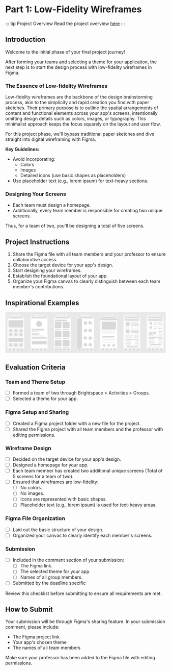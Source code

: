 # Part 1: Low-Fidelity Wireframes

::: tip Project Overview
Read the project overview [here](overview.md)
:::

## Introduction

Welcome to the initial phase of your final project journey!

After forming your teams and selecting a theme for your application, the next step is to start the design process with low-fidelity wireframes in Figma.

### The Essence of Low-fidelity Wireframes

Low-fidelity wireframes are the backbone of the design brainstorming process, akin to the simplicity and rapid creation you find with paper sketches. Their primary purpose is to outline the spatial arrangements of content and functional elements across your app's screens, intentionally omitting design details such as colors, images, or typography. This minimalist approach keeps the focus squarely on the layout and user flow.

For this project phase, we'll bypass traditional paper sketches and dive straight into digital wireframing with Figma.

**Key Guidelines:**

- Avoid incorporating:
  - Colors
  - Images
  - Detailed icons (use basic shapes as placeholders)
- Use placeholder text (e.g., lorem ipsum) for text-heavy sections.

### Designing Your Screens

- Each team must design a homepage.
- Additionally, every team member is responsible for creating two unique screens.

Thus, for a team of two, you'll be designing a total of five screens.

## Project Instructions

1. Share the Figma file with all team members and your professor to ensure collaborative access.
2. Choose the target device for your app's design.
3. Start designing your wireframes.
4. Establish the foundational layout of your app.
5. Organize your Figma canvas to clearly distinguish between each team member's contributions.

## Inspirational Examples

![Wireframe Example](./assets/p1-example.png)

## Evaluation Criteria

### Team and Theme Setup

- [ ] Formed a team of two through Brightspace > Activities > Groups.
- [ ] Selected a theme for your app.

### Figma Setup and Sharing

- [ ] Created a Figma project folder with a new file for the project.
- [ ] Shared the Figma project with all team members and the professor with editing permissions.

### Wireframe Design

- [ ] Decided on the target device for your app's design.
- [ ] Designed a homepage for your app.
- [ ] Each team member has created two additional unique screens (Total of 5 screens for a team of two).
- [ ] Ensured that wireframes are low-fidelity:
  - [ ] No colors.
  - [ ] No images.
  - [ ] Icons are represented with basic shapes.
  - [ ] Placeholder text (e.g., lorem ipsum) is used for text-heavy areas.

### Figma File Organization

- [ ] Laid out the basic structure of your design.
- [ ] Organized your canvas to clearly identify each member's screens.

### Submission

- [ ] Included in the comment section of your submission:
  - [ ] The Figma link.
  - [ ] The selected theme for your app.
  - [ ] Names of all group members.
- [ ] Submitted by the deadline specific

Review this checklist before submitting to ensure all requirements are met.

## How to Submit

Your submission will be through Figma's sharing feature. In your submission comment, please include:

- The Figma project link
- Your app's chosen theme
- The names of all team members

Make sure your professor has been added to the Figma file with editing permissions.

<Badge type="error" text="Due: Tuesday March 12th @7:00pm" />
